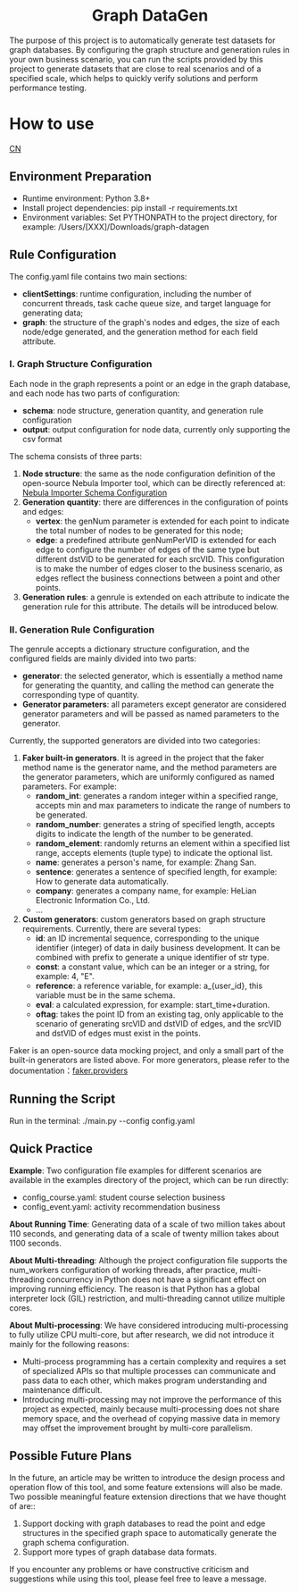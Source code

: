 <div align="center">
  <h1>Graph DataGen</h1>
</div>

The purpose of this project is to automatically generate test datasets for graph databases. By configuring the graph structure and generation rules in your own business scenario, you can run the scripts provided by this project to generate datasets that are close to real scenarios and of a specified scale, which helps to quickly verify solutions and perform performance testing.

# How to use

[CN](README_cn.md)

## Environment Preparation
* Runtime environment: Python 3.8+
* Install project dependencies: pip install -r requirements.txt
* Environment variables: Set PYTHONPATH to the project directory, for example: /Users/[XXX]/Downloads/graph-datagen

## Rule Configuration
The config.yaml file contains two main sections:
* **clientSettings**: runtime configuration, including the number of concurrent threads, task cache queue size, and target language for generating data;
* **graph**: the structure of the graph's nodes and edges, the size of each node/edge generated, and the generation method for each field attribute.

### I. Graph Structure Configuration
Each node in the graph represents a point or an edge in the graph database, and each node has two parts of configuration:
- **schema**: node structure, generation quantity, and generation rule configuration
- **output**: output configuration for node data, currently only supporting the csv format

The schema consists of three parts:
1. **Node structure**: the same as the node configuration definition of the open-source Nebula Importer tool, which can be directly referenced at: [Nebula Importer Schema Configuration](https://docs.nebula-graph.com.cn/3.3.0/nebula-importer/use-importer/#schema)
2. **Generation quantity**: there are differences in the configuration of points and edges:
   - **vertex**: the genNum parameter is extended for each point to indicate the total number of nodes to be generated for this node;
   - **edge**: a predefined attribute genNumPerVID is extended for each edge to configure the number of edges of the same type but different dstVID to be generated for each srcVID. This configuration is to make the number of edges closer to the business scenario, as edges reflect the business connections between a point and other points.
3. **Generation rules**: a genrule is extended on each attribute to indicate the generation rule for this attribute. The details will be introduced below.

### II. Generation Rule Configuration
The genrule accepts a dictionary structure configuration, and the configured fields are mainly divided into two parts:
- **generator**: the selected generator, which is essentially a method name for generating the quantity, and calling the method can generate the corresponding type of quantity.
- **Generator parameters**: all parameters except generator are considered generator parameters and will be passed as named parameters to the generator.

Currently, the supported generators are divided into two categories:
1. **Faker built-in generators**. It is agreed in the project that the faker method name is the generator name, and the method parameters are the generator parameters, which are uniformly configured as named parameters. For example:
   - **random_int**: generates a random integer within a specified range, accepts min and max parameters to indicate the range of numbers to be generated.
   - **random_number**: generates a string of specified length, accepts digits to indicate the length of the number to be generated.
   - **random_element**: randomly returns an element within a specified list range, accepts elements (tuple type) to indicate the optional list.
   - **name**: generates a person's name, for example: Zhang San.
   - **sentence**: generates a sentence of specified length, for example: How to generate data automatically.
   - **company**: generates a company name, for example: HeLian Electronic Information Co., Ltd.
   - ...
2. **Custom generators**: custom generators based on graph structure requirements. Currently, there are several types:
   - **id**: an ID incremental sequence, corresponding to the unique identifier (integer) of data in daily business development. It can be combined with prefix to generate a unique identifier of str type.
   - **const**: a constant value, which can be an integer or a string, for example: 4, "E".
   - **reference**: a reference variable, for example: a_{user_id}, this variable must be in the same schema.
   - **eval**: a calculated expression, for example: start_time+duration.
   - **oftag**: takes the point ID from an existing tag, only applicable to the scenario of generating srcVID and dstVID of edges, and the srcVID and dstVID of edges must exist in the points.

Faker is an open-source data mocking project, and only a small part of the built-in generators are listed above. For more generators, please refer to the documentation：[faker.providers](https://faker.readthedocs.io/en/master/providers/baseprovider.html)

## Running the Script
Run in the terminal: ./main.py --config config.yaml

## Quick Practice
**Example**: Two configuration file examples for different scenarios are available in the examples directory of the project, which can be run directly:
- config_course.yaml: student course selection business
- config_event.yaml: activity recommendation business

**About Running Time**: Generating data of a scale of two million takes about 110 seconds, and generating data of a scale of twenty million takes about 1100 seconds.

**About Multi-threading**: Although the project configuration file supports the num_workers configuration of working threads, after practice, multi-threading concurrency in Python does not have a significant effect on improving running efficiency. The reason is that Python has a global interpreter lock (GIL) restriction, and multi-threading cannot utilize multiple cores.

**About Multi-processing**: We have considered introducing multi-processing to fully utilize CPU multi-core, but after research, we did not introduce it mainly for the following reasons:
- Multi-process programming has a certain complexity and requires a set of specialized APIs so that multiple processes can communicate and pass data to each other, which makes program understanding and maintenance difficult.
- Introducing multi-processing may not improve the performance of this project as expected, mainly because multi-processing does not share memory space, and the overhead of copying massive data in memory may offset the improvement brought by multi-core parallelism.

## Possible Future Plans

In the future, an article may be written to introduce the design process and operation flow of this tool, and some feature extensions will also be made. Two possible meaningful feature extension directions that we have thought of are::
1. Support docking with graph databases to read the point and edge structures in the specified graph space to automatically generate the graph schema configuration.
2. Support more types of graph database data formats.

If you encounter any problems or have constructive criticism and suggestions while using this tool, please feel free to leave a message.
